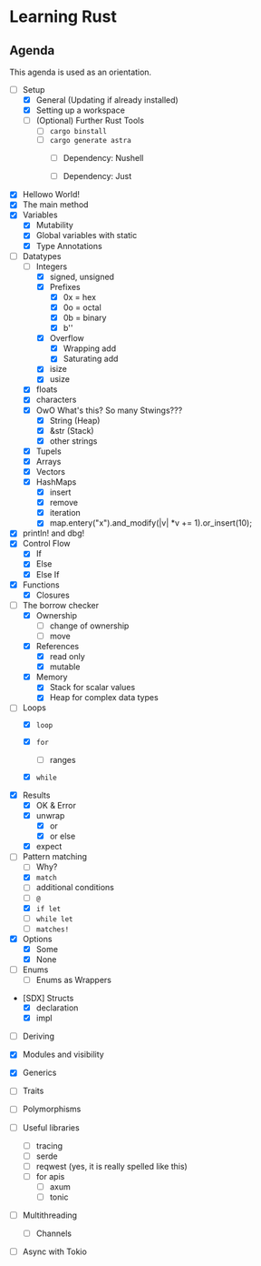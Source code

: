 # Learning Rust

## Agenda

This agenda is used as an orientation.

- [ ] Setup
  - [X] General (Updating if already installed)
  - [X] Setting up a workspace
  - [ ] (Optional) Further Rust Tools
    - [ ] `cargo binstall`
    - [ ] `cargo generate astra`
      - [ ] Dependency: Nushell
      - [ ] Dependency: Just


- [X] Hellowo World!
- [X] The main method
- [X] Variables
  - [X] Mutability
  - [X] Global variables with static
  - [X] Type Annotations
- [ ] Datatypes
  - [ ] Integers 
    - [X] signed, unsigned
    - [X] Prefixes
      - [X] 0x = hex
      - [X] 0o = octal
      - [X] 0b = binary
      - [X] b'<x>'
    - [X] Overflow
      - [X] Wrapping add
      - [X] Saturating add
    - [X] isize
    - [X] usize
  - [X] floats 
  - [X] characters
  - [X] OwO What's this? So many Stwings???
    - [X] String (Heap)
    - [X] &str (Stack)
    - [X] other strings
  - [X] Tupels
  - [X] Arrays
  - [X] Vectors
  - [X] HashMaps
    - [X] insert
    - [X] remove
    - [X] iteration
    - [X] map.entery("x").and_modify(|v| *v += 1).or_insert(10);
- [X] println! and dbg!
- [X] Control Flow
  - [X] If 
  - [X] Else 
  - [X] Else If
- [X] Functions
  - [X] Closures
- [ ] The borrow checker
  - [X] Ownership
    - [ ] change of ownership
    - [ ] move
  - [X] References
    - [X] read only
    - [X] mutable 
  - [X] Memory
    - [X] Stack for scalar values
    - [X] Heap for complex data types
- [ ] Loops
  - [X] `loop`
  - [X] `for` 
    - [ ] ranges
  - [X] `while`


- [X] Results
  - [X] OK & Error
  - [X] unwrap
    - [X] or
    - [X] or else
  - [X] expect
- [ ] Pattern matching
  - [ ] Why?
  - [X] `match`
  - [ ] additional conditions
  - [ ] `@`
  - [X] `if let`
  - [ ] `while let`
  - [ ] `matches!`
- [X] Options
  - [X] Some
  - [X] None
- [ ] Enums
  - [ ] Enums as Wrappers
- [SDX] Structs
  - [X] declaration
  - [X] impl
- [ ] Deriving

- [X] Modules and visibility

- [X] Generics
- [ ] Traits
- [ ] Polymorphisms

- [ ] Useful libraries
  - [ ] tracing
  - [ ] serde
  - [ ] reqwest (yes, it is really spelled like this)
  - [ ] for apis
    - [ ] axum
    - [ ] tonic

- [ ] Multithreading
  - [ ] Channels
- [ ] Async with Tokio
